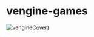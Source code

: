 # vengine-games
![vengineCover)](https://user-images.githubusercontent.com/73791462/167103696-d9fcb9a5-61ec-4807-999b-9e93af1e6bb2.png)
